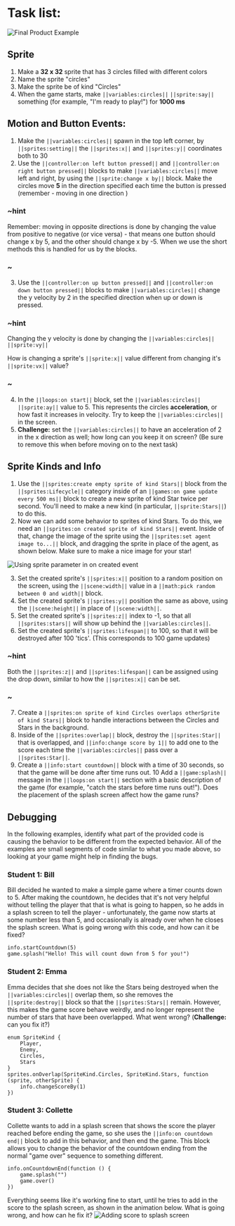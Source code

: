 # Task list:
![Final Product Example](/static/courses/csintro1/review/final-review-game.gif)

## Sprite

1. Make a **32 x 32** sprite that has 3 circles filled with different colors
2. Name the sprite "circles"
3. Make the sprite be of kind "Circles"
4. When the game starts, make ``||variables:circles||`` ``||sprite:say||`` something (for example, "I'm ready to play!") for **1000 ms**

## Motion and Button Events:

1. Make the ``||variables:circles||`` spawn in the top left corner, by ``||sprites:setting||`` the ``||sprites:x||`` and ``||sprites:y||`` coordinates both to 30
2. Use the ``||controller:on left button pressed||`` and ``||controller:on right button pressed||`` blocks to make ``||variables:circles||`` move left and right, by using the ``||sprite:change x by||`` block. Make the circles move **5** in the direction specified each time the button is pressed (remember - moving in one direction )

### ~hint

Remember: moving in opposite directions is done by changing the value from positive to negative (or vice versa) - that means one button should change x by 5, and the other should change x by -5.  When we use the short methods this is handled for us by the blocks.

### ~

3. Use the ``||controller:on up button pressed||`` and ``||controller:on down button pressed||`` blocks to make ``||variables:circles||`` change the y velocity by 2 in the specified direction when up or down is pressed. 

### ~hint

Changing the y velocity is done by changing the ``||variables:circles||`` ``||sprite:vy||``

How is changing a sprite's ``||sprite:x||`` value different from changing it's ``||sprite:vx||`` value?

### ~

4. In the ``||loops:on start||`` block, set the ``||variables:circles||`` ``||sprite:ay||`` value to 5. This represents the circles **acceleration**, or how fast it increases in velocity. Try to keep the ``||variables:circles||`` in the screen.
5. **Challenge:** set the ``||variables:circles||`` to have an acceleration of 2 in the x direction as well; how long can you keep it on screen? (Be sure to remove this when before moving on to the next task)

## Sprite Kinds and Info

1. Use the ``||sprites:create empty sprite of kind Stars||`` block from the ``||sprites:Lifecycle||`` category inside of an ``||games:on game update every 500 ms||`` block to create a new sprite of kind Star twice per second. You'll need to make a new kind (in particular, ``||sprite:Stars||``) to do this.
2. Now we can add some behavior to sprites of kind Stars. To do this, we need an ``||sprites:on created sprite of kind Stars||`` event. Inside of that, change the image of the sprite using the ``||sprites:set agent image to...||`` block, and dragging the sprite in place of the agent, as shown below. Make sure to make a nice image for your star!

![Using sprite parameter in on created event](/static/courses/csintro1/review/use-sprite-parameter.gif)

3. Set the created sprite's ``||sprites:x||`` position to a random position on the screen, using the ``||scene:width||`` value in a ``||math:pick random between 0 and width||`` block.
4. Set the created sprite's ``||sprites:y||`` position the same as above, using the ``||scene:height||`` in place of ``||scene:width||``.
5. Set the created sprite's ``||sprites:z||`` index to -1, so that all ``||sprites:stars||`` will show up behind the ``||variables:circles||``.
6. Set the created sprite's ``||sprites:lifespan||`` to 100, so that it will be destroyed after 100 'tics'. (This corresponds to 100 game updates)

### ~hint

Both the ``||sprites:z||`` and ``||sprites:lifespan||`` can be assigned using the drop down, similar to how the ``||sprites:x||`` can be set.

### ~

7. Create a ``||sprites:on sprite of kind Circles overlaps otherSprite of kind Stars||`` block to handle interactions between the Circles and Stars in the background.
8. Inside of the ``||sprites:overlap||`` block, destroy the ``||sprites:Star||`` that is overlapped, and ``||info:change score by 1||`` to add one to the score each time the ``||variables:circles||`` pass over a ``||sprites:Star||``.
9. Create a ``||info:start countdown||`` block with a time of 30 seconds, so that the game will be done after time runs out.
10 Add a ``||game:splash||`` message in the ``||loops:on start||`` section with a basic description of the game (for example, "catch the stars before time runs out!"). Does the placement of the splash screen affect how the game runs?

## Debugging

In the following examples, identify what part of the provided code is causing the behavior to be different from the expected behavior. All of the examples are small segments of code similar to what you made above, so looking at your game might help in finding the bugs.

### Student 1: Bill

Bill decided he wanted to make a simple game where a timer counts down to 5. After making the countdown, he decides that it's not very helpful without telling the player that that is what is going to happen, so he adds in a splash screen to tell the player - unfortunately, the game now starts at some number less than 5, and occasionally is already over when he closes the splash screen. What is going wrong with this code, and how can it be fixed?

```blocks
info.startCountdown(5)
game.splash("Hello! This will count down from 5 for you!")
```

### Student 2: Emma

Emma decides that she does not like the Stars being destroyed when the ``||variables:circles||`` overlap them, so she removes the ``||sprite:destroy||`` block so that the ``||sprites:Stars||`` remain. However, this makes the game score behave weirdly, and no longer represent the number of stars that have been overlapped. What went wrong? (**Challenge:** can you fix it?)

```blocks
enum SpriteKind {
    Player,
    Enemy,
    Circles,
    Stars
}
sprites.onOverlap(SpriteKind.Circles, SpriteKind.Stars, function (sprite, otherSprite) {
    info.changeScoreBy(1)
})
```

### Student 3: Collette

Collette wants to add in a splash screen that shows the score the player reached before ending the game, so she uses the ``||info:on countdown end||`` block to add in this behavior, and then end the game. This block allows you to change the behavior of the countdown ending from the normal "game over" sequence to something different.

```blocks
info.onCountdownEnd(function () {
    game.splash("")
    game.over()
})
```

Everything seems like it's working fine to start, until he tries to add in the score to the splash screen, as shown in the animation below. What is going wrong, and how can he fix it?
![Adding score to splash screen](/static/courses/csintro1/review/score-to-splash.gif)
